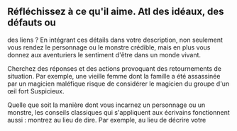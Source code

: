 ## Réfléchissez à ce qu'il aime. Atl des idéaux, des défauts ou

des liens ? En intégrant ces détails dans votre description,
non seulement vous rendez le personnage ou le monstre
crédible, mais en plus vous donnez aux aventuriers le
sentiment d'être dans un monde vivant.

Cherchez des réponses et des actions provoquant des
retournements de situation. Par exemple, une vieille femme
dont la famille a été assassinée par un magicien maléfique
risque de considérer le magicien du groupe d'un œil fort
Suspicieux.

Quelle que soit la manière dont vous incarnez un
personnage ou un monstre, les conseils classiques qui
s'appliquent aux écrivains fonctionnent aussi : montrez
au lieu de dire. Par exemple, au lieu de décrire votre